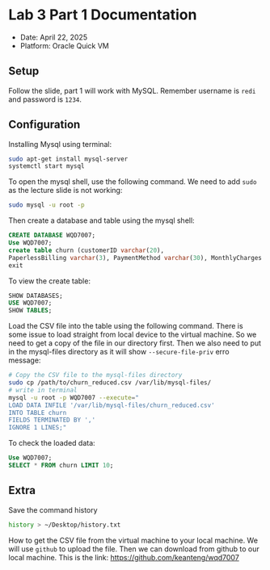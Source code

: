 # Lab 3 Part 1 Documentation

- Date: April 22, 2025
- Platform: Oracle Quick VM

## Setup
Follow the slide, part 1 will work with MySQL. Remember username is `redi` and password is `1234`.

## Configuration

Installing Mysql using terminal:

```bash
sudo apt-get install mysql-server
systemctl start mysql
```

To open the mysql shell, use the following command. We need to add `sudo` as the lecture slide is not working:

```bash
sudo mysql -u root -p
```

Then create a database and table using the mysql shell:

```sql
CREATE DATABASE WQD7007;
Use WQD7007;
create table churn (customerID varchar(20), 
PaperlessBilling varchar(3), PaymentMethod varchar(30), MonthlyCharges numeric(8,2), Churn varchar(3));
exit
```

To view the create table:

```sql
SHOW DATABASES;
USE WQD7007;
SHOW TABLES;
```

Load the CSV file into the table using the following command. There is some issue to load straight from local device to the virtual machine. So we need to get a copy of the file in our directory first. Then we also need to put in the mysql-files directory as it will show `--secure-file-priv` erro message:

```bash
# Copy the CSV file to the mysql-files directory
sudo cp /path/to/churn_reduced.csv /var/lib/mysql-files/
# write in terminal
mysql -u root -p WQD7007 --execute="
LOAD DATA INFILE '/var/lib/mysql-files/churn_reduced.csv'
INTO TABLE churn
FIELDS TERMINATED BY ','
IGNORE 1 LINES;"
```

To check the loaded data:

```sql
Use WQD7007;
SELECT * FROM churn LIMIT 10;
```

## Extra

Save the command history

```bash
history > ~/Desktop/history.txt
```

How to get the CSV file from the virtual machine to your local machine. We will use `github` to upload the file. Then we can download from github to our local machine. This is the link: https://github.com/keanteng/wqd7007